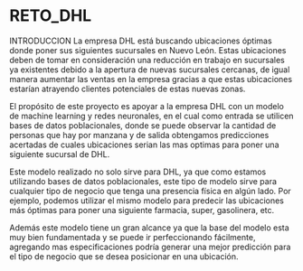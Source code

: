 # RETO_DHL

INTRODUCCION
La empresa DHL está buscando ubicaciones óptimas donde poner sus siguientes sucursales en Nuevo León. Estas ubicaciones deben de tomar en consideración una reducción en trabajo en sucursales ya existentes debido a la apertura de nuevas sucursales cercanas, de igual manera aumentar las ventas en la empresa gracias a que estas ubicaciones estarían atrayendo clientes potenciales de estas nuevas zonas.

El propósito de este proyecto es apoyar a la empresa DHL con un modelo de machine learning y redes neuronales, en el cual como entrada se utilicen bases de datos poblacionales, donde se puede observar la cantidad de personas que hay por manzana y de salida obtengamos predicciones acertadas de cuales ubicaciones serian las mas optimas para poner una siguiente sucursal de DHL.

Este modelo realizado no solo sirve para DHL, ya que como estamos utilizando bases de datos poblacionales, este tipo de modelo sirve para cualquier tipo de negocio que tenga una presencia física en algún lado. Por ejemplo, podemos utilizar el mismo modelo para predecir las ubicaciones más óptimas para poner una siguiente farmacia, super, gasolinera, etc.

Además este modelo tiene un gran alcance ya que la base del modelo esta muy bien fundamentada y se puede ir perfeccionando fácilmente, agregando mas especificaciones podría generar una mejor predicción para el tipo de negocio que se desea posicionar en una ubicación.

